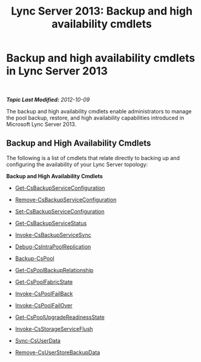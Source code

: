 ﻿---
title: 'Lync Server 2013: Backup and high availability cmdlets'
TOCTitle: Backup and high availability cmdlets
ms:assetid: 5aff41a3-7a0e-4c51-9d5f-7f08e36bf046
ms:mtpsurl: https://technet.microsoft.com/en-us/library/JJ204925(v=OCS.15)
ms:contentKeyID: 48184236
ms.date: 07/23/2014
mtps_version: v=OCS.15
---

<div data-xmlns="http://www.w3.org/1999/xhtml">

<div class="topic" data-xmlns="http://www.w3.org/1999/xhtml" data-msxsl="urn:schemas-microsoft-com:xslt" data-cs="http://msdn.microsoft.com/en-us/">

<div data-asp="http://msdn2.microsoft.com/asp">

# Backup and high availability cmdlets in Lync Server 2013

</div>

<div id="mainSection">

<div id="mainBody">

<span> </span>

_**Topic Last Modified:** 2012-10-09_

The backup and high availability cmdlets enable administrators to manage the pool backup, restore, and high availability capabilities introduced in Microsoft Lync Server 2013.

<div>

## Backup and High Availability Cmdlets

The following is a list of cmdlets that relate directly to backing up and configuring the availability of your Lync Server topology:

**Backup and High Availability Cmdlets**

  - [Get-CsBackupServiceConfiguration](get-csbackupserviceconfiguration.md)

  - [Remove-CsBackupServiceConfiguration](remove-csbackupserviceconfiguration.md)

  - [Set-CsBackupServiceConfiguration](set-csbackupserviceconfiguration.md)

<!-- end list -->

  - [Get-CsBackupServiceStatus](get-csbackupservicestatus.md)

<!-- end list -->

  - [Invoke-CsBackupServiceSync](invoke-csbackupservicesync.md)

<!-- end list -->

  - [Debug-CsIntraPoolReplication](https://technet.microsoft.com/en-us/library/JJ205103(v=OCS.15))

<!-- end list -->

  - [Backup-CsPool](https://technet.microsoft.com/en-us/library/JJ204955(v=OCS.15))

<!-- end list -->

  - [Get-CsPoolBackupRelationship](get-cspoolbackuprelationship.md)

<!-- end list -->

  - [Get-CsPoolFabricState](get-cspoolfabricstate.md)

<!-- end list -->

  - [Invoke-CsPoolFailBack](invoke-cspoolfailback.md)

<!-- end list -->

  - [Invoke-CsPoolFailOver](invoke-cspoolfailover.md)

<!-- end list -->

  - [Get-CsPoolUpgradeReadinessState](get-cspoolupgradereadinessstate.md)

<!-- end list -->

  - [Invoke-CsStorageServiceFlush](invoke-csstorageserviceflush.md)

<!-- end list -->

  - [Sync-CsUserData](sync-csuserdata.md)

<!-- end list -->

  - [Remove-CsUserStoreBackupData](remove-csuserstorebackupdata.md)

</div>

</div>

<span> </span>

</div>

</div>

</div>

